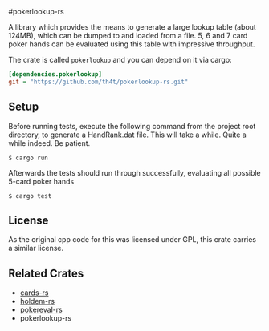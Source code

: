 #pokerlookup-rs

A library which provides the means to generate a large lookup table (about 124MB), which can be dumped to and loaded from a file. 5, 6 and 7 card poker hands
can be evaluated using this table with impressive throughput.

The crate is called `pokerlookup` and you can depend on it via cargo:

```ini
[dependencies.pokerlookup]
git = "https://github.com/th4t/pokerlookup-rs.git"
```

## Setup
Before running tests, execute the following command from the project root directory, to generate a HandRank.dat file.
This will take a while. Quite a while indeed. Be patient.

```
$ cargo run
```

Afterwards the tests should run through successfully, evaluating all possible 5-card poker hands
```
$ cargo test
```

## License
As the original cpp code for this was licensed under GPL, this crate carries a similar license.

## Related Crates
* [cards-rs](https://github.com/th4t/cards-rs)
* [holdem-rs](https://github.com/th4t/holdem-rs)
* [pokereval-rs](https://github.com/th4t/pokereval-rs)
* pokerlookup-rs
